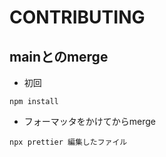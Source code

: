 # CONTRIBUTING
## mainとのmerge

* 初回

```
npm install
```

* フォーマッタをかけてからmerge

```
npx prettier 編集したファイル
```

